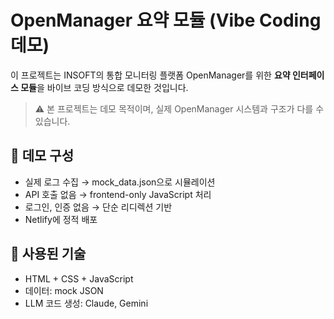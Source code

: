 # OpenManager 요약 모듈 (Vibe Coding 데모)

이 프로젝트는 INSOFT의 통합 모니터링 플랫폼 OpenManager를 위한 **요약 인터페이스 모듈**을 바이브 코딩 방식으로 데모한 것입니다.

> ⚠️ 본 프로젝트는 데모 목적이며, 실제 OpenManager 시스템과 구조가 다를 수 있습니다.

## 🧪 데모 구성
- 실제 로그 수집 → mock_data.json으로 시뮬레이션
- API 호출 없음 → frontend-only JavaScript 처리
- 로그인, 인증 없음 → 단순 리디렉션 기반
- Netlify에 정적 배포

## 🧠 사용된 기술
- HTML + CSS + JavaScript
- 데이터: mock JSON
- LLM 코드 생성: Claude, Gemini
